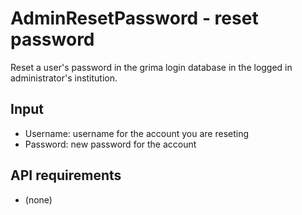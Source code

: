 # AdminResetPassword - reset password

Reset a user's password in the grima login database
in the logged in administrator's institution.

## Input
* Username: username for the account you are reseting
* Password: new password for the account

## API requirements
* (none)
